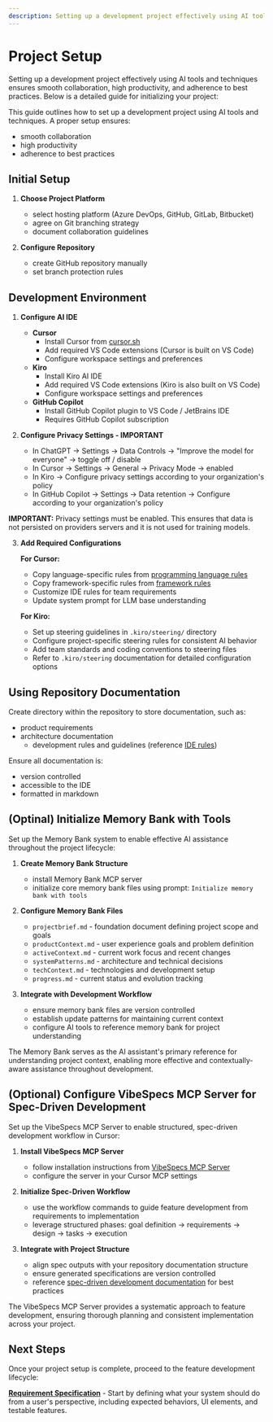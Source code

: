 ```yaml
---
description: Setting up a development project effectively using AI tools and techniques ensures smooth collaboration, high productivity, and adherence to best practices.
---
```


# Project Setup

Setting up a development project effectively using AI tools and techniques ensures smooth collaboration, high productivity, and adherence to best practices. Below is a detailed guide for initializing your project:

This guide outlines how to set up a development project using AI tools and techniques. A proper setup ensures:
- smooth collaboration
- high productivity
- adherence to best practices

## Initial Setup

1. **Choose Project Platform**
	- select hosting platform (Azure DevOps, GitHub, GitLab, Bitbucket)
	- agree on Git branching strategy
    - document collaboration guidelines

1. **Configure Repository**
    - create GitHub repository manually
    - set branch protection rules

## Development Environment

1. **Configure AI IDE**
    - **Cursor**
        - Install Cursor from [cursor.sh](https://cursor.sh)
        - Add required VS Code extensions (Cursor is built on VS Code)
        - Configure workspace settings and preferences
    - **Kiro**
        - Install Kiro AI IDE
        - Add required VS Code extensions (Kiro is also built on VS Code)
        - Configure workspace settings and preferences
    - **GitHub Copilot**
        - Install GitHub Copilot plugin to VS Code / JetBrains IDE
        - Requires GitHub Copilot subscription

2. **Configure Privacy Settings - IMPORTANT**
    - In ChatGPT -> Settings -> Data Controls -> "Improve the model for everyone" -> toggle off / disable
    - In Cursor -> Settings -> General -> Privacy Mode -> enabled
    - In Kiro -> Configure privacy settings according to your organization's policy
    - In GitHub Copilot -> Settings -> Data retention -> Configure according to your organization's policy

**IMPORTANT:** Privacy settings must be enabled. This ensures that data is not persisted on providers servers and it is not used for training models. 

3. **Add Required Configurations**
    
    **For Cursor:**
    - Copy language-specific rules from [programming language rules](../ide-rules/languages/README.md)
    - Copy framework-specific rules from [framework rules](../ide-rules/frameworks/README.md)
    - Customize IDE rules for team requirements
    - Update system prompt for LLM base understanding
    
    **For Kiro:**
    - Set up steering guidelines in `.kiro/steering/` directory
    - Configure project-specific steering rules for consistent AI behavior
    - Add team standards and coding conventions to steering files
    - Refer to `.kiro/steering` documentation for detailed configuration options

## Using Repository Documentation

Create directory within the repository to store documentation, such as:

- product requirements
- architecture documentation
    - development rules and guidelines (reference [IDE rules](../ide-rules/common/README.md))

Ensure all documentation is:

- version controlled
- accessible to the IDE
- formatted in markdown

## (Optinal) Initialize Memory Bank with Tools

Set up the Memory Bank system to enable effective AI assistance throughout the project lifecycle:

1. **Create Memory Bank Structure**
   - install Memory Bank MCP server
   - initialize core memory bank files using prompt: `Initialize memory bank with tools`

2. **Configure Memory Bank Files**
   - `projectbrief.md` - foundation document defining project scope and goals
   - `productContext.md` - user experience goals and problem definition
   - `activeContext.md` - current work focus and recent changes
   - `systemPatterns.md` - architecture and technical decisions
   - `techContext.md` - technologies and development setup
   - `progress.md` - current status and evolution tracking

3. **Integrate with Development Workflow**
   - ensure memory bank files are version controlled
   - establish update patterns for maintaining current context
   - configure AI tools to reference memory bank for project understanding

The Memory Bank serves as the AI assistant's primary reference for understanding project context, enabling more effective and contextually-aware assistance throughout development.

## (Optional) Configure VibeSpecs MCP Server for Spec-Driven Development

Set up the VibeSpecs MCP Server to enable structured, spec-driven development workflow in Cursor:

1. **Install VibeSpecs MCP Server**
   - follow installation instructions from [VibeSpecs MCP Server](https://github.com/yinwm/vibedevtools/tree/main/vibedev-specs-mcp)
   - configure the server in your Cursor MCP settings

2. **Initialize Spec-Driven Workflow**
   - use the workflow commands to guide feature development from requirements to implementation
   - leverage structured phases: goal definition → requirements → design → tasks → execution

3. **Integrate with Project Structure**
   - align spec outputs with your repository documentation structure
   - ensure generated specifications are version controlled
   - reference [spec-driven development documentation](spec-driven-development/README.md) for best practices

The VibeSpecs MCP Server provides a systematic approach to feature development, ensuring thorough planning and consistent implementation across your project.

## Next Steps

Once your project setup is complete, proceed to the feature development lifecycle:

**[Requirement Specification](feature-based-development/02-requirement-specification.md)** - Start by defining what your system should do from a user's perspective, including expected behaviors, UI elements, and testable features.
